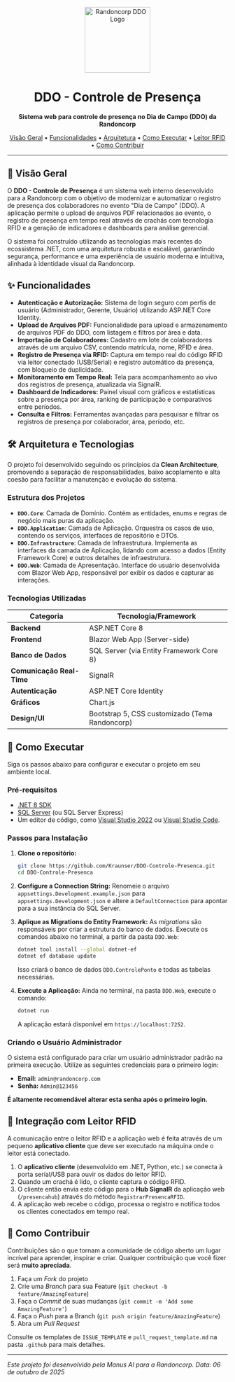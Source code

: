 <p align="center">
  <img src="https://i.imgur.com/YOUR_LOGO_URL.png" alt="Randoncorp DDO Logo" width="150"/>
</p>

<h1 align="center">DDO - Controle de Presença</h1>

<p align="center">
  <strong>Sistema web para controle de presença no Dia de Campo (DDO) da Randoncorp</strong>
</p>

<p align="center">
  <a href="#-visão-geral">Visão Geral</a> •
  <a href="#-funcionalidades">Funcionalidades</a> •
  <a href="#-arquitetura-e-tecnologias">Arquitetura</a> •
  <a href="#-como-executar">Como Executar</a> •
  <a href="#-integração-com-leitor-rfid">Leitor RFID</a> •
  <a href="#-como-contribuir">Como Contribuir</a>
</p>

---

## 🚀 Visão Geral

O **DDO - Controle de Presença** é um sistema web interno desenvolvido para a Randoncorp com o objetivo de modernizar e automatizar o registro de presença dos colaboradores no evento "Dia de Campo" (DDO). A aplicação permite o upload de arquivos PDF relacionados ao evento, o registro de presença em tempo real através de crachás com tecnologia RFID e a geração de indicadores e dashboards para análise gerencial.

O sistema foi construído utilizando as tecnologias mais recentes do ecossistema .NET, com uma arquitetura robusta e escalável, garantindo segurança, performance e uma experiência de usuário moderna e intuitiva, alinhada à identidade visual da Randoncorp.

## ✨ Funcionalidades

- **Autenticação e Autorização:** Sistema de login seguro com perfis de usuário (Administrador, Gerente, Usuário) utilizando ASP.NET Core Identity.
- **Upload de Arquivos PDF:** Funcionalidade para upload e armazenamento de arquivos PDF do DDO, com listagem e filtros por área e data.
- **Importação de Colaboradores:** Cadastro em lote de colaboradores através de um arquivo CSV, contendo matrícula, nome, RFID e área.
- **Registro de Presença via RFID:** Captura em tempo real do código RFID via leitor conectado (USB/Serial) e registro automático da presença, com bloqueio de duplicidade.
- **Monitoramento em Tempo Real:** Tela para acompanhamento ao vivo dos registros de presença, atualizada via SignalR.
- **Dashboard de Indicadores:** Painel visual com gráficos e estatísticas sobre a presença por área, ranking de participação e comparativos entre períodos.
- **Consulta e Filtros:** Ferramentas avançadas para pesquisar e filtrar os registros de presença por colaborador, área, período, etc.

## 🛠️ Arquitetura e Tecnologias

O projeto foi desenvolvido seguindo os princípios da **Clean Architecture**, promovendo a separação de responsabilidades, baixo acoplamento e alta coesão para facilitar a manutenção e evolução do sistema.

### Estrutura dos Projetos

- **`DDO.Core`**: Camada de Domínio. Contém as entidades, enums e regras de negócio mais puras da aplicação.
- **`DDO.Application`**: Camada de Aplicação. Orquestra os casos de uso, contendo os serviços, interfaces de repositório e DTOs.
- **`DDO.Infrastructure`**: Camada de Infraestrutura. Implementa as interfaces da camada de Aplicação, lidando com acesso a dados (Entity Framework Core) e outros detalhes de infraestrutura.
- **`DDO.Web`**: Camada de Apresentação. Interface do usuário desenvolvida com Blazor Web App, responsável por exibir os dados e capturar as interações.

### Tecnologias Utilizadas

| Categoria             | Tecnologia/Framework                               |
| --------------------- | -------------------------------------------------- |
| **Backend**           | ASP.NET Core 8                                     |
| **Frontend**          | Blazor Web App (Server-side)                       |
| **Banco de Dados**    | SQL Server (via Entity Framework Core 8)           |
| **Comunicação Real-Time** | SignalR                                            |
| **Autenticação**      | ASP.NET Core Identity                              |
| **Gráficos**          | Chart.js                                           |
| **Design/UI**         | Bootstrap 5, CSS customizado (Tema Randoncorp)     |

## 🏁 Como Executar

Siga os passos abaixo para configurar e executar o projeto em seu ambiente local.

### Pré-requisitos

- [.NET 8 SDK](https://dotnet.microsoft.com/download/dotnet/8.0)
- [SQL Server](https://www.microsoft.com/sql-server/sql-server-downloads) (ou SQL Server Express)
- Um editor de código, como [Visual Studio 2022](https://visualstudio.microsoft.com/) ou [Visual Studio Code](https://code.visualstudio.com/).

### Passos para Instalação

1.  **Clone o repositório:**
    ```bash
    git clone https://github.com/Kraunser/DDO-Controle-Presenca.git
    cd DDO-Controle-Presenca
    ```

2.  **Configure a Connection String:**
    Renomeie o arquivo `appsettings.Development.example.json` para `appsettings.Development.json` e altere a `DefaultConnection` para apontar para a sua instância do SQL Server.

3.  **Aplique as Migrations do Entity Framework:**
    As *migrations* são responsáveis por criar a estrutura do banco de dados. Execute os comandos abaixo no terminal, a partir da pasta `DDO.Web`:
    ```bash
    dotnet tool install --global dotnet-ef
    dotnet ef database update
    ```
    Isso criará o banco de dados `DDO.ControlePonto` e todas as tabelas necessárias.

4.  **Execute a Aplicação:**
    Ainda no terminal, na pasta `DDO.Web`, execute o comando:
    ```bash
    dotnet run
    ```
    A aplicação estará disponível em `https://localhost:7252`.

### Criando o Usuário Administrador

O sistema está configurado para criar um usuário administrador padrão na primeira execução. Utilize as seguintes credenciais para o primeiro login:
- **Email:** `admin@randoncorp.com`
- **Senha:** `Admin@123456`

**É altamente recomendável alterar esta senha após o primeiro login.**

## 📡 Integração com Leitor RFID

A comunicação entre o leitor RFID e a aplicação web é feita através de um pequeno **aplicativo cliente** que deve ser executado na máquina onde o leitor está conectado.

1.  O **aplicativo cliente** (desenvolvido em .NET, Python, etc.) se conecta à porta serial/USB para ouvir os dados do leitor RFID.
2.  Quando um crachá é lido, o cliente captura o código RFID.
3.  O cliente então envia este código para o **Hub SignalR** da aplicação web (`/presencahub`) através do método `RegistrarPresencaRFID`.
4.  A aplicação web recebe o código, processa o registro e notifica todos os clientes conectados em tempo real.

## 🤝 Como Contribuir

Contribuições são o que tornam a comunidade de código aberto um lugar incrível para aprender, inspirar e criar. Qualquer contribuição que você fizer será **muito apreciada**.

1.  Faça um *Fork* do projeto
2.  Crie uma *Branch* para sua Feature (`git checkout -b feature/AmazingFeature`)
3.  Faça o *Commit* de suas mudanças (`git commit -m 'Add some AmazingFeature'`)
4.  Faça o *Push* para a Branch (`git push origin feature/AmazingFeature`)
5.  Abra um *Pull Request*

Consulte os templates de `ISSUE_TEMPLATE` e `pull_request_template.md` na pasta `.github` para mais detalhes.

---

*Este projeto foi desenvolvido pela Manus AI para a Randoncorp.*
*Data: 06 de outubro de 2025*

